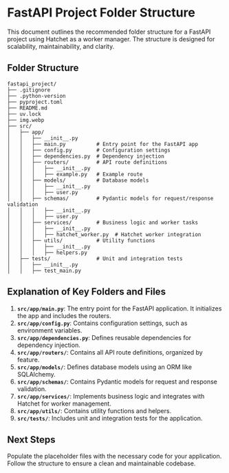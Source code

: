 # FastAPI Project Folder Structure

This document outlines the recommended folder structure for a FastAPI project using Hatchet as a worker manager. The structure is designed for scalability, maintainability, and clarity.

## Folder Structure

```
fastapi_project/
├── .gitignore
├── .python-version
├── pyproject.toml
├── README.md
├── uv.lock
├── img.webp
├── src/
│   ├── app/
│   │   ├── __init__.py
│   │   ├── main.py          # Entry point for the FastAPI app
│   │   ├── config.py        # Configuration settings
│   │   ├── dependencies.py  # Dependency injection
│   │   ├── routers/         # API route definitions
│   │   │   ├── __init__.py
│   │   │   ├── example.py   # Example route
│   │   ├── models/          # Database models
│   │   │   ├── __init__.py
│   │   │   ├── user.py
│   │   ├── schemas/         # Pydantic models for request/response validation
│   │   │   ├── __init__.py
│   │   │   ├── user.py
│   │   ├── services/        # Business logic and worker tasks
│   │   │   ├── __init__.py
│   │   │   ├── hatchet_worker.py  # Hatchet worker integration
│   │   ├── utils/           # Utility functions
│   │   │   ├── __init__.py
│   │   │   ├── helpers.py
│   ├── tests/               # Unit and integration tests
│   │   ├── __init__.py
│   │   ├── test_main.py
```

## Explanation of Key Folders and Files

1. **`src/app/main.py`**: The entry point for the FastAPI application. It initializes the app and includes the routers.
2. **`src/app/config.py`**: Contains configuration settings, such as environment variables.
3. **`src/app/dependencies.py`**: Defines reusable dependencies for dependency injection.
4. **`src/app/routers/`**: Contains all API route definitions, organized by feature.
5. **`src/app/models/`**: Defines database models using an ORM like SQLAlchemy.
6. **`src/app/schemas/`**: Contains Pydantic models for request and response validation.
7. **`src/app/services/`**: Implements business logic and integrates with Hatchet for worker management.
8. **`src/app/utils/`**: Contains utility functions and helpers.
9. **`src/tests/`**: Includes unit and integration tests for the application.

## Next Steps

Populate the placeholder files with the necessary code for your application. Follow the structure to ensure a clean and maintainable codebase.